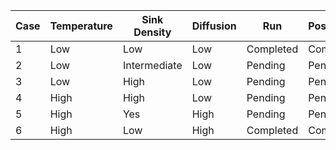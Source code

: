 | Case | Temperature | Sink Density | Diffusion | Run | Postprocessing |
| ---- | ------------| ------------ | --------- | --- | -------------- |
| 1 | Low | Low | Low | Completed | Completed |
| 2 | Low | Intermediate | Low | Pending | Pending |
| 3 | Low | High | Low | Pending | Pending |
| 4 | High | High | Low | Pending | Pending |
| 5 | High | Yes | High | Pending | Pending |
| 6 | High | Low | High | Completed | Completed |
